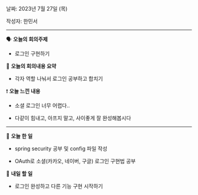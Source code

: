날짜: 2023년 7월 27일 (목)

작성자: 한민서

---

<aside>

🗣 **오늘의 회의주제**

</aside>

- 로그인 구현하기


<aside>

🎢 **오늘의 회의내용 요약**

</aside>

- 각자 역할 나눠서 로그인 공부하고 합치기

<aside>

❗ **오늘 느낀 내용**

</aside>

- 소셜 로그인 너무 어렵다..

- 다같이 힘내고, 아프지 말고, 사이좋게 잘 완성해봅시다


---

<aside>

🎵 **오늘 한 일**

</aside>

- spring security 공부 및 config 파일 작성

- OAuth로 소셜(카카오, 네이버, 구글) 로그인 구현법 공부

<aside>

🥊 **내일 할 일**

- 로그인 완성하고 다른 기능 구현 시작하기

</aside>